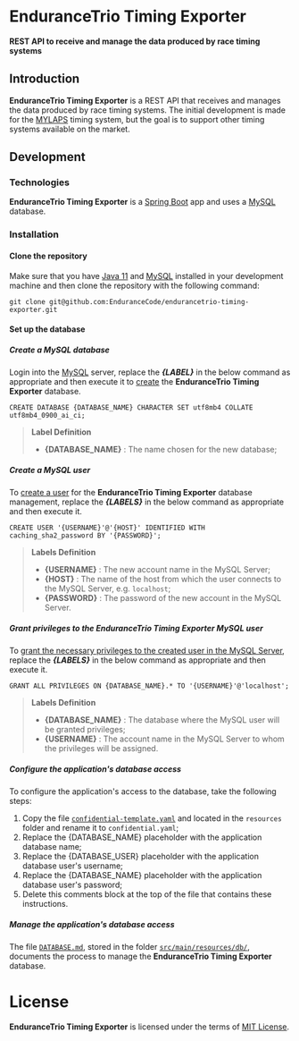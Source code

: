 # EnduranceTrio Timing Exporter

**REST API to receive and manage the data produced by race timing systems**

## Introduction

**EnduranceTrio Timing Exporter** is a REST API that receives and manages the data produced by
race timing systems. The initial development is made for the [MYLAPS](https://www.mylaps.com/)
timing system, but the goal is to support other timing systems available on the market.

## Development

### Technologies

**EnduranceTrio Timing Exporter** is a [Spring Boot](https://spring.io/projects/spring-boot) app
and uses a [MySQL](https://www.mysql.com/) database.

### Installation

#### Clone the repository

Make sure that you have [Java 11](https://javaalmanac.io/jdk/11/) and
[MySQL](https://www.mysql.com/) installed in your development machine and then clone the repository
with the following command:

    git clone git@github.com:EnduranceCode/endurancetrio-timing-exporter.git

#### Set up the database

##### Create a MySQL database

Login into the [MySQL](https://www.mysql.com/) server, replace the ***{LABEL}*** in the below
command as appropriate and then execute it to
[create](https://www.mysqltutorial.org/mysql-create-database/) the **EnduranceTrio Timing Exporter**
database.

    CREATE DATABASE {DATABASE_NAME} CHARACTER SET utf8mb4 COLLATE utf8mb4_0900_ai_ci;

> **Label Definition**
>
> + **{DATABASE_NAME}** : The name chosen for the new database;

##### Create a MySQL user

To [create a user](https://www.mysqltutorial.org/mysql-create-user.aspx) for the
**EnduranceTrio Timing Exporter** database management, replace the ***{LABELS}*** in the below 
command as appropriate and then execute it.

    CREATE USER '{USERNAME}'@'{HOST}' IDENTIFIED WITH caching_sha2_password BY '{PASSWORD}';

> **Labels Definition**
>
> + **{USERNAME}** : The new account name in the MySQL Server;
> + **{HOST}** : The name of the host from which the user connects to the MySQL Server, e.g. `localhost`;
> + **{PASSWORD}** : The password of the new account in the MySQL Server.

##### Grant privileges to the EnduranceTrio Timing Exporter MySQL user

To [grant the necessary privileges to the created user in the MySQL Server](https://www.mysqltutorial.org/mysql-grant.aspx),
replace the ***{LABELS}*** in the below command as appropriate and then execute it.

    GRANT ALL PRIVILEGES ON {DATABASE_NAME}.* TO '{USERNAME}'@'localhost';

> **Labels Definition**
>
> + **{DATABASE_NAME}** : The database where the MySQL user will be granted privileges;
> + **{USERNAME}** : The account name in the MySQL Server to whom the privileges will be assigned.

##### Configure the application's database access

To configure the application's access to the database, take the following steps:

1. Copy the file [`confidential-template.yaml`](./src/main/resources/confidential-template.yaml) and
located in the `resources` folder and rename it to `confidential.yaml`;
2. Replace the {DATABASE_NAME} placeholder with the application database name;
3. Replace the {DATABASE_USER} placeholder with the application database user's username;
4. Replace the {DATABASE_NAME} placeholder with the application database user's password;
5. Delete this comments block at the top of the file that contains these instructions.

##### Manage the application's database access

The file [`DATABASE.md`](./src/main/resources/db/DATABASE.md), stored in the folder
[`src/main/resources/db/`](./src/main/resources/db), documents the process to manage
the **EnduranceTrio Timing Exporter** database.

# License

**EnduranceTrio Timing Exporter** is licensed under the terms of [MIT License](./LICENSE).
